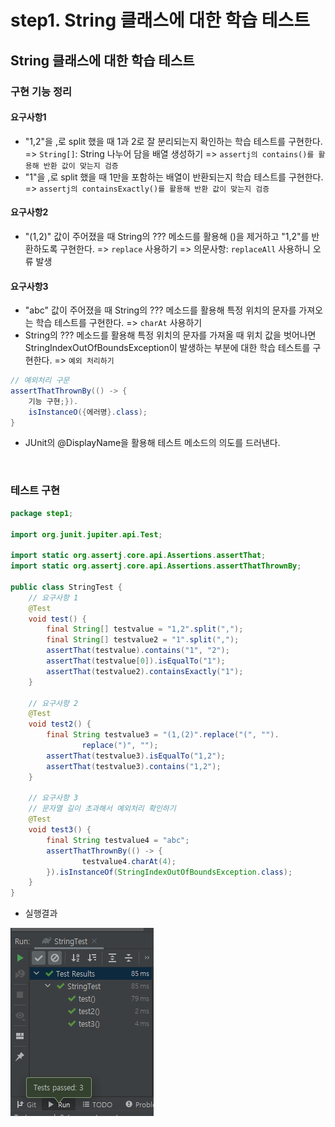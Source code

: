 step1. String 클래스에 대한 학습 테스트 
========================
String 클래스에 대한 학습 테스트 
----------------------

### 구현 기능 정리 
#### 요구사항1
- "1,2"을 ,로 split 했을 때 1과 2로 잘 분리되는지 확인하는 학습 테스트를 구현한다. 
    => `String[]`: String 나누어 담을 배열 생성하기 
    =>  `assertj의 contains()를 활용해 반환 값이 맞는지 검증`
- "1"을 ,로 split 했을 때 1만을 포함하는 배열이 반환되는지 학습 테스트를 구현한다.
    => `assertj의 containsExactly()를 활용해 반환 값이 맞는지 검증`

#### 요구사항2
- "(1,2)" 값이 주어졌을 때 String의 ??? 메소드를 활용해 ()을 제거하고 "1,2"를 반환하도록 구현한다.
    => `replace` 사용하기
    => 의문사항: `replaceAll` 사용하니 오류 발생

#### 요구사항3
- "abc" 값이 주어졌을 때 String의 ??? 메소드를 활용해 특정 위치의 문자를 가져오는 학습 테스트를 구현한다.
    => `charAt` 사용하기
- String의 ??? 메소드를 활용해 특정 위치의 문자를 가져올 때 위치 값을 벗어나면 StringIndexOutOfBoundsException이 발생하는 부분에 대한 학습 테스트를 구현한다.
    => `예외 처리하기`
```java
// 예외처리 구문
assertThatThrownBy(() -> {
    기능 구현;}).
    isInstanceO({에러명}.class);
}
```
- JUnit의 @DisplayName을 활용해 테스트 메소드의 의도를 드러낸다.

<br/>

### 테스트 구현
```java
package step1;

import org.junit.jupiter.api.Test;

import static org.assertj.core.api.Assertions.assertThat;
import static org.assertj.core.api.Assertions.assertThatThrownBy;

public class StringTest {
    // 요구사항 1
    @Test
    void test() {
        final String[] testvalue = "1,2".split(",");
        final String[] testvalue2 = "1".split(",");
        assertThat(testvalue).contains("1", "2");
        assertThat(testvalue[0]).isEqualTo("1");
        assertThat(testvalue2).containsExactly("1");
    }

    // 요구사항 2
    @Test
    void test2() {
        final String testvalue3 = "(1,(2)".replace("(", "").
                replace(")", "");
        assertThat(testvalue3).isEqualTo("1,2");
        assertThat(testvalue3).contains("1,2");
    }

    // 요구사항 3
    // 문자열 길이 초과해서 예외처리 확인하기
    @Test
    void test3() {
        final String testvalue4 = "abc";
        assertThatThrownBy(() -> {
                testvalue4.charAt(4);
        }).isInstanceOf(StringIndexOutOfBoundsException.class);
    }
}
```
- 실행결과

![exception](../../img/exception.PNG)